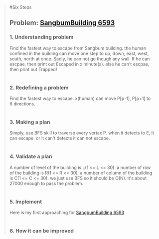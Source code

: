> #Six Steps
> <br />
> 
> ## Problem: [SangbumBuilding 6593](https://www.acmicpc.net/problem/6593)
>
> ### 1. Understanding problem
>  Find the fastest way to escape from Sangbum building. the human confined in the building can move one step
  to up, down, east, west, south, north at once. Sadly, he can not go though any wall. If he can escpae, 
  then print out Escaped in x minute(s). else he can't escpae, then print out Trapped!
> <br />
> <br />
> ### 2. Redefining a problem
>  Find the fastest way to escape. x(human) can move P[p-1], P[p+1] to 6 directions. 
> <br />
> <br />
> ### 3. Making a plan
>  Simply, use BFS skill to traverse every vertax P. when it detects to E, it can escape. or it can't detects
  it can not escape.
> <br />
> <br />
> ### 4. Validate a plan
>  A number of level of the building is L(1 <= L <= 30). a number of row of the building is R(1 <= R <= 30). 
  a number of column of the building is C(1 <= C <= 30). we just use BFS so it should be O(N). it's about
  27000 enough to pass the problem.
> <br />
> <br />
> ### 5. Implement
>  Here is my first approaching for [SangbumBuilding 6593](https://github.com/DevStevenLee/Algorithm/blob/master/DFS/SangbumBuilding_6593/SangbumBuilding_6593.java)
> <br /> 
> <br />
> ### 6. How it can be improved
>
>
>

